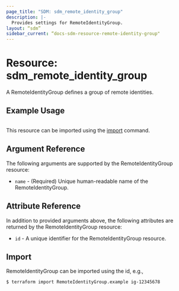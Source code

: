 ```yaml
---
page_title: "SDM: sdm_remote_identity_group"
description: |-
  Provides settings for RemoteIdentityGroup.
layout: “sdm”
sidebar_current: “docs-sdm-resource-remote-identity-group"
---
```

# Resource: sdm_remote_identity_group

A RemoteIdentityGroup defines a group of remote identities.
## Example Usage

```hcl

```
This resource can be imported using the [import](https://www.terraform.io/docs/cli/commands/import.html) command.

## Argument Reference
The following arguments are supported by the RemoteIdentityGroup resource:
* `name` - (Required) Unique human-readable name of the RemoteIdentityGroup.
## Attribute Reference
In addition to provided arguments above, the following attributes are returned by the RemoteIdentityGroup resource:
* `id` - A unique identifier for the RemoteIdentityGroup resource.
## Import
RemoteIdentityGroup can be imported using the id, e.g.,

```
$ terraform import RemoteIdentityGroup.example ig-12345678
```
